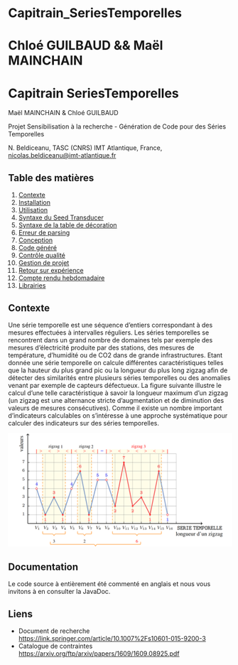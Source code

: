 # Capitrain_SeriesTemporelles

Chloé GUILBAUD && Maël MAINCHAIN
=======
# Capitrain SeriesTemporelles

Maël MAINCHAIN & Chloé GUILBAUD

Projet Sensibilisation à la recherche - Génération de Code pour des Séries Temporelles

N. Beldiceanu, TASC (CNRS) IMT Atlantique, France, nicolas.beldiceanu@imt-atlantique.fr


## Table des matières

1. [Contexte](docs/Context.md)
2. [Installation](docs/Installation.md)
3. [Utilisation](docs/Utilisation.md)
4. [Syntaxe du Seed Transducer](docs/SeedTransducer.md)
5. [Syntaxe de la table de décoration](docs/DecorationTable.md)
6. [Erreur de parsing](docs/ParsingErrors.md)
7. [Conception](docs/Conception.md)
8. [Code généré](docs/GeneratedCode.md)
9. [Contrôle qualité](docs/Testing.md)
10. [Gestion de projet](docs/ProjectManagement.md)
11. [Retour sur expérience](docs/Conclusion.md)
12. [Compte rendu hebdomadaire](docs/WeeklyReport.md)
13. [Librairies](docs/Library.md)


## Contexte

Une série temporelle est une séquence d’entiers correspondant à des mesures effectuées à intervalles réguliers. Les séries temporelles se rencontrent dans un grand nombre de domaines tels par exemple des mesures d’électricité produite par des stations, des mesures de température, d’humidité ou de CO2 dans de grande infrastructures. Etant donnée une série temporelle on calcule différentes caractéristiques telles que la hauteur du plus grand pic ou la longueur du plus long zigzag afin de détecter des similarités entre plusieurs séries temporelles ou des anomalies venant par exemple de capteurs défectueux. La figure suivante illustre le calcul d’une telle caractéristique à savoir la longueur maximum d’un zigzag (un zigzag est une alternance stricte d’augmentation et de diminution des valeurs de mesures consécutives). Comme il existe un nombre important d’indicateurs calculables on s’intéresse à une approche systématique pour calculer des indicateurs sur des séries temporelles.

![Série temporelle](docs/img/serie_temporelle.png)

## Documentation
Le code source à entièrement été commenté en anglais et nous vous invitons à en consulter la JavaDoc. 

## Liens

- Document de recherche
<a href="https://link.springer.com/article/10.1007%2Fs10601-015-9200-3">https://link.springer.com/article/10.1007%2Fs10601-015-9200-3</a>
- Catalogue de contraintes
<a href="https://arxiv.org/ftp/arxiv/papers/1609/1609.08925.pdf">https://arxiv.org/ftp/arxiv/papers/1609/1609.08925.pdf</a>

